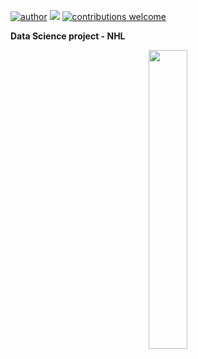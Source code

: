  [![author](https://img.shields.io/badge/author-DaniloDS-red.svg)](https://www.linkedin.com/in/danilooliveirads/) [![](https://img.shields.io/badge/python-3.7+-blue.svg)](https://www.python.org/downloads/release/python-365/) [![contributions welcome](https://img.shields.io/badge/contributions-welcome-brightgreen.svg?style=flat)](https://github.com/DanOliveira-DS/data_science/issues)

**Data Science project - NHL**
<p align="center">
  <img width="35%" src="https://upload.wikimedia.org/wikipedia/en/thumb/3/3a/05_NHL_Shield.svg/800px-05_NHL_Shield.svg.png" >
</p>


